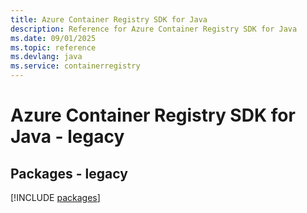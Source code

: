 ```yaml
---
title: Azure Container Registry SDK for Java
description: Reference for Azure Container Registry SDK for Java
ms.date: 09/01/2025
ms.topic: reference
ms.devlang: java
ms.service: containerregistry
---
```

# Azure Container Registry SDK for Java - legacy
## Packages - legacy
[!INCLUDE [packages](container-registry-index.md)]